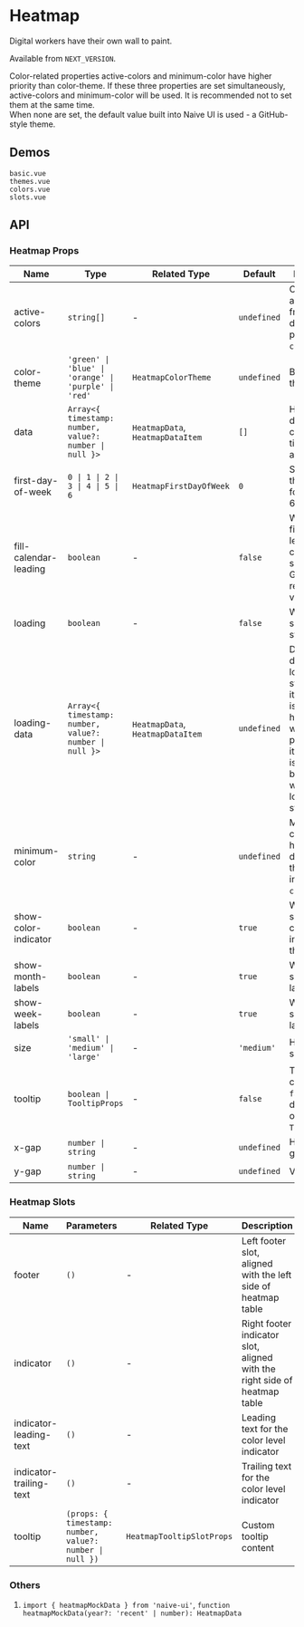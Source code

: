<!--single-column-->

# Heatmap

Digital workers have their own wall to paint.

Available from `NEXT_VERSION`.

<n-alert type="info" title="Usage Prerequisites" :bordered="false">
  <n-text>
    Color-related properties <n-text code>active-colors</n-text> and <n-text code>minimum-color</n-text> have higher priority than <n-text code>color-theme</n-text>. If these three properties are set simultaneously, <n-text code>active-colors</n-text> and <n-text code>minimum-color</n-text> will be used. It is recommended not to set them at the same time.
  </n-text>
  <br />
  <n-text>
    When none are set, the default value built into Naive UI is used - a GitHub-style theme.
  </n-text>
</n-alert>

## Demos

```demo
basic.vue
themes.vue
colors.vue
slots.vue
```

## API

### Heatmap Props

| Name | Type | Related Type | Default | Description | Version |
| --- | --- | --- | --- | --- | --- |
| active-colors | `string[]` | - | `undefined` | Color array arranged from light to dark, higher priority than `color-theme`. | NEXT_VERSION |
| color-theme | `'green' \| 'blue' \| 'orange' \| 'purple' \| 'red'` | `HeatmapColorTheme` | `undefined` | Built-in color theme. | NEXT_VERSION |
| data | `Array<{ timestamp: number, value?: number \| null }>` | `HeatmapData`, `HeatmapDataItem` | `[]` | Heatmap data containing timestamp and value. | NEXT_VERSION |
| first-day-of-week | `0 \| 1 \| 2 \| 3 \| 4 \| 5 \| 6` | `HeatmapFirstDayOfWeek` | `0` | Start day of the week, 0 for Monday, 6 for Sunday. | NEXT_VERSION |
| fill-calendar-leading | `boolean` | - | `false` | Whether to fill the leading of calendar grid, suitable for GitHub style recent year view. | NEXT_VERSION |
| loading | `boolean` | - | `false` | Whether to show loading state. | NEXT_VERSION |
| loading-data | `Array<{ timestamp: number, value?: number \| null }>` | `HeatmapData`, `HeatmapDataItem` | `undefined` | Data to display in loading status. If item's `value` is `null`, cell is hidden but will occupy place. If. item's `value` is anything but `null`, cell will show loading status. | NEXT_VERSION |
| minimum-color | `string` | - | `undefined` | Minimum color for the heatmap, defaults to the first color in `active-colors`. | NEXT_VERSION |
| show-color-indicator | `boolean` | - | `true` | Whether to show the color level indicator at the bottom | NEXT_VERSION |
| show-month-labels | `boolean` | - | `true` | Whether to show month labels. | NEXT_VERSION |
| show-week-labels | `boolean` | - | `true` | Whether to show week labels. | NEXT_VERSION |
| size | `'small' \| 'medium' \| 'large'` | - | `'medium'` | Heatmap size. | NEXT_VERSION |
| tooltip | `boolean \| TooltipProps` | - | `false` | Tooltip configuration, `false` to disable, object for `TooltipProps`. | NEXT_VERSION |
| x-gap | `number \| string` | - | `undefined` | Horizontal gap | NEXT_VERSION |
| y-gap | `number \| string` | - | `undefined` | Vertical gap | NEXT_VERSION |

### Heatmap Slots

| Name | Parameters | Related Type | Description | Version |
| --- | --- | --- | --- | --- |
| footer | `()` | - | Left footer slot, aligned with the left side of heatmap table | NEXT_VERSION |
| indicator | `()` | - | Right footer indicator slot, aligned with the right side of heatmap table | NEXT_VERSION |
| indicator-leading-text | `()` | - | Leading text for the color level indicator | NEXT_VERSION |
| indicator-trailing-text | `()` | - | Trailing text for the color level indicator | NEXT_VERSION |
| tooltip | `(props: { timestamp: number, value?: number \| null })` | `HeatmapTooltipSlotProps` | Custom tooltip content | NEXT_VERSION |

### Others

1. `import { heatmapMockData } from 'naive-ui'`, `function heatmapMockData(year?: 'recent' | number): HeatmapData`
